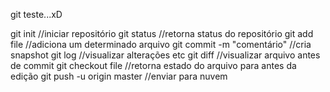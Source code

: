 git teste...xD

git init //iniciar repositório
git status //retorna status do repositório
git add file //adiciona um determinado arquivo
git commit -m "comentário" //cria snapshot
git log //visualizar alterações etc
git diff //visualizar arquivo antes de commit
git checkout file //retorna estado do arquivo para antes da edição
git push -u origin master //enviar para nuvem